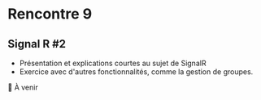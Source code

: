 # Rencontre 9

## Signal R #2

- Présentation et explications courtes au sujet de SignalR
- Exercice avec d'autres fonctionnalités, comme la gestion de groupes.

🚧 À venir
